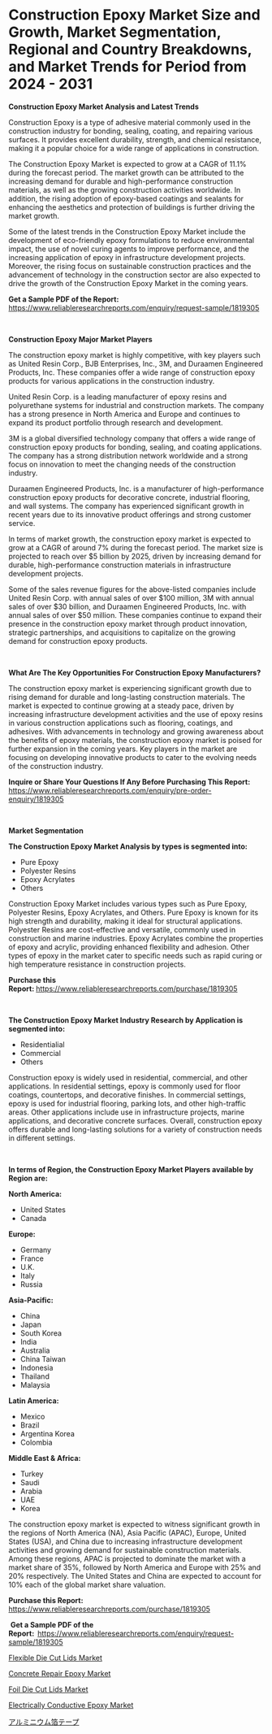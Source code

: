 <p><h1>Construction Epoxy Market Size and Growth, Market Segmentation, Regional and Country Breakdowns, and Market Trends for Period from 2024 -  2031</h1></p><p><strong>Construction Epoxy Market Analysis and Latest Trends</strong></p>
<p><p>Construction Epoxy is a type of adhesive material commonly used in the construction industry for bonding, sealing, coating, and repairing various surfaces. It provides excellent durability, strength, and chemical resistance, making it a popular choice for a wide range of applications in construction.</p><p>The Construction Epoxy Market is expected to grow at a CAGR of 11.1% during the forecast period. The market growth can be attributed to the increasing demand for durable and high-performance construction materials, as well as the growing construction activities worldwide. In addition, the rising adoption of epoxy-based coatings and sealants for enhancing the aesthetics and protection of buildings is further driving the market growth.</p><p>Some of the latest trends in the Construction Epoxy Market include the development of eco-friendly epoxy formulations to reduce environmental impact, the use of novel curing agents to improve performance, and the increasing application of epoxy in infrastructure development projects. Moreover, the rising focus on sustainable construction practices and the advancement of technology in the construction sector are also expected to drive the growth of the Construction Epoxy Market in the coming years.</p></p>
<p><strong>Get a Sample PDF of the Report:&nbsp;</strong> <a href="https://www.reliableresearchreports.com/enquiry/request-sample/1819305">https://www.reliableresearchreports.com/enquiry/request-sample/1819305</a></p>
<p>&nbsp;</p>
<p><strong>Construction Epoxy Major Market Players</strong></p>
<p><p>The construction epoxy market is highly competitive, with key players such as United Resin Corp., BJB Enterprises, Inc., 3M, and Duraamen Engineered Products, Inc. These companies offer a wide range of construction epoxy products for various applications in the construction industry.</p><p>United Resin Corp. is a leading manufacturer of epoxy resins and polyurethane systems for industrial and construction markets. The company has a strong presence in North America and Europe and continues to expand its product portfolio through research and development. </p><p>3M is a global diversified technology company that offers a wide range of construction epoxy products for bonding, sealing, and coating applications. The company has a strong distribution network worldwide and a strong focus on innovation to meet the changing needs of the construction industry.</p><p>Duraamen Engineered Products, Inc. is a manufacturer of high-performance construction epoxy products for decorative concrete, industrial flooring, and wall systems. The company has experienced significant growth in recent years due to its innovative product offerings and strong customer service.</p><p>In terms of market growth, the construction epoxy market is expected to grow at a CAGR of around 7% during the forecast period. The market size is projected to reach over $5 billion by 2025, driven by increasing demand for durable, high-performance construction materials in infrastructure development projects.</p><p>Some of the sales revenue figures for the above-listed companies include United Resin Corp. with annual sales of over $100 million, 3M with annual sales of over $30 billion, and Duraamen Engineered Products, Inc. with annual sales of over $50 million. These companies continue to expand their presence in the construction epoxy market through product innovation, strategic partnerships, and acquisitions to capitalize on the growing demand for construction epoxy products.</p></p>
<p>&nbsp;</p>
<p><strong>What Are The Key Opportunities For Construction Epoxy Manufacturers?</strong></p>
<p><p>The construction epoxy market is experiencing significant growth due to rising demand for durable and long-lasting construction materials. The market is expected to continue growing at a steady pace, driven by increasing infrastructure development activities and the use of epoxy resins in various construction applications such as flooring, coatings, and adhesives. With advancements in technology and growing awareness about the benefits of epoxy materials, the construction epoxy market is poised for further expansion in the coming years. Key players in the market are focusing on developing innovative products to cater to the evolving needs of the construction industry.</p></p>
<p><strong>Inquire or Share Your Questions If Any Before Purchasing This Report:</strong> <a href="https://www.reliableresearchreports.com/enquiry/pre-order-enquiry/1819305">https://www.reliableresearchreports.com/enquiry/pre-order-enquiry/1819305</a></p>
<p>&nbsp;</p>
<p><strong>Market Segmentation</strong></p>
<p><strong>The Construction Epoxy Market Analysis by types is segmented into:</strong></p>
<p><ul><li>Pure Epoxy</li><li>Polyester Resins</li><li>Epoxy Acrylates</li><li>Others</li></ul></p>
<p><p>Construction Epoxy Market includes various types such as Pure Epoxy, Polyester Resins, Epoxy Acrylates, and Others. Pure Epoxy is known for its high strength and durability, making it ideal for structural applications. Polyester Resins are cost-effective and versatile, commonly used in construction and marine industries. Epoxy Acrylates combine the properties of epoxy and acrylic, providing enhanced flexibility and adhesion. Other types of epoxy in the market cater to specific needs such as rapid curing or high temperature resistance in construction projects.</p></p>
<p><strong>Purchase this Report:&nbsp;</strong><a href="https://www.reliableresearchreports.com/purchase/1819305">https://www.reliableresearchreports.com/purchase/1819305</a></p>
<p>&nbsp;</p>
<p><strong>The Construction Epoxy Market Industry Research by Application is segmented into:</strong></p>
<p><ul><li>Residentialial</li><li>Commercial</li><li>Others</li></ul></p>
<p><p>Construction epoxy is widely used in residential, commercial, and other applications. In residential settings, epoxy is commonly used for floor coatings, countertops, and decorative finishes. In commercial settings, epoxy is used for industrial flooring, parking lots, and other high-traffic areas. Other applications include use in infrastructure projects, marine applications, and decorative concrete surfaces. Overall, construction epoxy offers durable and long-lasting solutions for a variety of construction needs in different settings.</p></p>
<p>&nbsp;</p>
<p><strong>In terms of Region, the Construction Epoxy Market Players available by Region are:</strong></p>
<p>
    <p> <strong> North America: </strong>
        <ul>
            <li>United States</li>
            <li>Canada</li>
        </ul>
        </p> 
    <p> <strong> Europe: </strong>
        <ul>
            <li>Germany</li>
            <li>France</li>
            <li>U.K.</li>
            <li>Italy</li>
            <li>Russia</li>
        </ul>
        </p> 
    <p> <strong> Asia-Pacific: </strong>
        <ul>
            <li>China</li>
            <li>Japan</li>
            <li>South Korea</li>
            <li>India</li>
            <li>Australia</li>
            <li>China Taiwan</li>
            <li>Indonesia</li>
            <li>Thailand</li>
            <li>Malaysia</li>
        </ul>
        </p> 
    <p> <strong> Latin America: </strong>
        <ul>
            <li>Mexico</li>
            <li>Brazil</li>
            <li>Argentina Korea</li>
            <li>Colombia</li>
        </ul>
        </p> 
    <p> <strong> Middle East & Africa: </strong>
        <ul>
            <li>Turkey</li>
            <li>Saudi</li>
            <li>Arabia</li>
            <li>UAE</li>
            <li>Korea</li>
        </ul>
    </p>
    </p>
<p><p>The construction epoxy market is expected to witness significant growth in the regions of North America (NA), Asia Pacific (APAC), Europe, United States (USA), and China due to increasing infrastructure development activities and growing demand for sustainable construction materials. Among these regions, APAC is projected to dominate the market with a market share of 35%, followed by North America and Europe with 25% and 20% respectively. The United States and China are expected to account for 10% each of the global market share valuation.</p></p>
<p><strong>Purchase this Report: </strong><a href="https://www.reliableresearchreports.com/purchase/1819305">https://www.reliableresearchreports.com/purchase/1819305</a></p>
<p>&nbsp;<strong>Get a Sample PDF of the Report:&nbsp;&nbsp;</strong><a href="https://www.reliableresearchreports.com/enquiry/request-sample/1819305">https://www.reliableresearchreports.com/enquiry/request-sample/1819305</a></p>
<p><strong></strong></p>
<p><p><a href="https://issuu.com/reportprime-2/docs/flexible-die-cut-lids-market-size-2030.pptx">Flexible Die Cut Lids Market</a></p><p><a href="https://github.com/guneycigdem35/Market-Research-Report-List-2/blob/main/concrete-repair-epoxy-market.md">Concrete Repair Epoxy Market</a></p><p><a href="https://issuu.com/reportprime-2/docs/foil-die-cut-lids-market-size-2030.pptx">Foil Die Cut Lids Market</a></p><p><a href="https://github.com/biheemgalvinlouises6hokrh3h/Market-Research-Report-List-1/blob/main/electrically-conductive-epoxy-market.md">Electrically Conductive Epoxy Market</a></p><p><a href="https://github.com/ihabdkwlxs948/Market-Research-Report-List-1/blob/main/4692993191775.md">アルミニウム箔テープ</a></p></p>